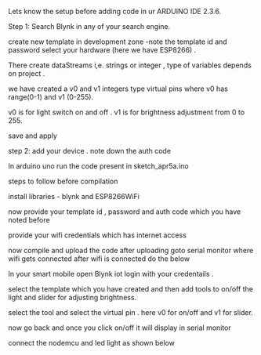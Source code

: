 Lets know the setup before adding code in ur ARDUINO IDE 2.3.6.

Step 1:
Search Blynk in any of your search engine.

create new template in development zone -note the template id and password select your hardware (here we have ESP8266) .

There create dataStreams i,e. strings or integer , type of variables depends on project .

we have created a v0 and v1 integers type virtual pins where v0 has range(0-1) and v1 (0-255).

v0 is for light switch on and off . v1 is for brightness adjustment from 0 to 255.

save and apply

step 2: add your device . note down the auth code



In arduino uno run the code present in sketch_apr5a.ino 

steps to follow before compilation

install libraries - blynk and ESP8266WiFi

now provide your template id , password and auth code which you have noted before 

provide your wifi credentials which has internet access

now compile and upload the code after uploading goto serial monitor where wifi gets connected after wifi is connected do the below

In your smart mobile open Blynk iot login with your credentails .

select the template which you have created and then add tools to on/off the light and slider for adjusting brightness.

select the tool and select the virtual pin . here v0 for on/off and v1 for slider.

now go back and once you click on/off it will display in serial monitor

connect the nodemcu and led light as shown below
